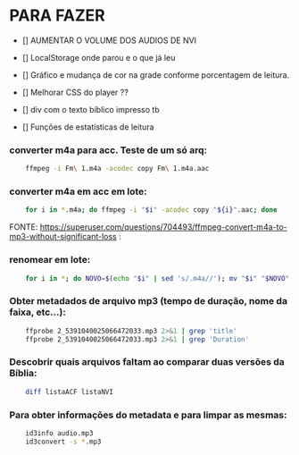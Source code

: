 # PARA FAZER

- []  AUMENTAR O VOLUME DOS AUDIOS DE NVI

- [] LocalStorage onde parou e o que já leu

- [] Gráfico e mudança de cor na grade conforme porcentagem de leitura.

- [] Melhorar CSS do player ??

- [] div com o texto bíblico impresso tb

- [] Funções de estatísticas de leitura



### converter m4a para acc. Teste de um só arq:
~~~bash
	ffmpeg -i Fm\ 1.m4a -acodec copy Fm\ 1.m4a.aac
~~~

### converter m4a em acc em lote:
~~~bash
 	for i in *.m4a; do ffmpeg -i "$i" -acodec copy "${i}".aac; done
~~~

FONTE: https://superuser.com/questions/704493/ffmpeg-convert-m4a-to-mp3-without-significant-loss :

### renomear em lote:
~~~bash
	for i in *; do NOVO=$(echo "$i" | sed 's/.m4a//'); mv "$i" "$NOVO"; done
~~~

### Obter metadados de arquivo mp3 (tempo de duração, nome da faixa, etc...):
~~~bash
	ffprobe 2_5391040025066472033.mp3 2>&1 | grep 'title'
 	ffprobe 2_5391040025066472033.mp3 2>&1 | grep 'Duration'
~~~

### Descobrir quais arquivos faltam ao comparar duas versões da Bíblia:
~~~bash
	diff listaACF listaNVI 
~~~


### Para obter informações do metadata e para limpar as mesmas:
~~~bash
	id3info audio.mp3 
 	id3convert -s *.mp3 
~~~


